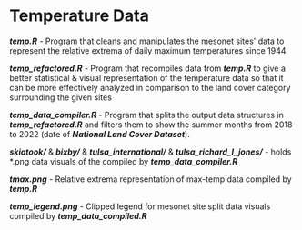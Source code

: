 # Temperature Data

***temp.R*** - Program that cleans and manipulates the mesonet sites' data to represent the relative extrema of daily maximum temperatures since 1944

***temp_refactored.R*** - Program that recompiles data from ***temp.R*** to give a better statistical & visual representation of the temperature data so that it can be more effectively analyzed in comparison to the land cover category surrounding the given sites

***temp_data_compiler.R*** - Program that splits the output data structures in ***temp_refactored.R*** and filters them to show the summer months from 2018 to 2022 (date of ***National Land Cover Dataset***). 

***skiatook/*** & ***bixby/*** & ***tulsa_international/*** & ***tulsa_richard_l_jones/*** - holds \*.png data visuals of the compiled by ***temp_data_compiler.R***

***tmax.png*** - Relative extrema representation of max-temp data compiled by ***temp.R***

***temp_legend.png*** - Clipped legend for mesonet site split data visuals compiled by ***temp_data_compiled.R***

